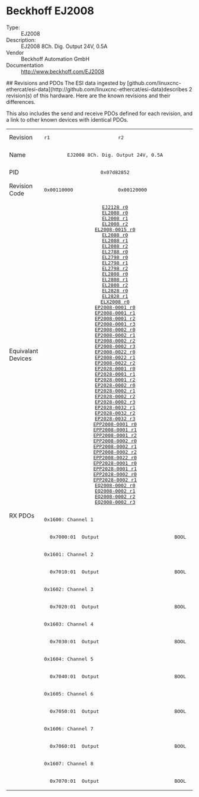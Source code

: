 #  Beckhoff EJ2008

<dl>
  <dt>Type:</dt><dd>EJ2008</dd>
  <dt>Description:</dt><dd>EJ2008 8Ch. Dig. Output 24V, 0.5A</dd>
  <dt>Vendor</dt><dd>Beckhoff Automation GmbH</dd>
  <dt>Documentation</dt><dd><a href="http://www.beckhoff.com/EJ2008">http://www.beckhoff.com/EJ2008</a></dd>
</dl>
## Revisions and PDOs
The ESI data ingested by [github.com/linuxcnc-ethercat/esi-data](http://github.com/linuxcnc-ethercat/esi-data)describes 2 revision(s) of this hardware.  Here are the known revisions and their differences.

This also includes the send and receive PDOs defined for each revision, and a link to other known devices with identical PDOs.

<table>
<tr >
<td class="first">Revision</td>
<td ><pre>r1</pre></td>
<td ><pre>r2</pre></td>
</tr>
<tr >
<td class="first">Name</td>
<td  colspan=2 align="center"><pre>EJ2008 8Ch. Dig. Output 24V, 0.5A</pre></td>
</tr>
<tr >
<td class="first">PID</td>
<td  colspan=2 align="center"><pre>0x07d82852</pre></td>
</tr>
<tr >
<td class="first">Revision Code</td>
<td ><pre>0x00110000</pre></td>
<td ><pre>0x00120000</pre></td>
</tr>
<tr >
<td class="first">Equivalant Devices</td>
<td  colspan=2 align="center"><pre><a href="EJ2128">EJ2128 r0</a><br/><a href="EL2008">EL2008 r0</a><br/><a href="EL2008">EL2008 r1</a><br/><a href="EL2008">EL2008 r2</a><br/><a href="EL2008-0015">EL2008-0015 r0</a><br/><a href="EL2088">EL2088 r0</a><br/><a href="EL2088">EL2088 r1</a><br/><a href="EL2088">EL2088 r2</a><br/><a href="EL2788">EL2788 r0</a><br/><a href="EL2798">EL2798 r0</a><br/><a href="EL2798">EL2798 r1</a><br/><a href="EL2798">EL2798 r2</a><br/><a href="EL2808">EL2808 r0</a><br/><a href="EL2808">EL2808 r1</a><br/><a href="EL2808">EL2808 r2</a><br/><a href="EL2828">EL2828 r0</a><br/><a href="EL2828">EL2828 r1</a><br/><a href="ELX2008">ELX2008 r0</a><br/><a href="EP2008-0001">EP2008-0001 r0</a><br/><a href="EP2008-0001">EP2008-0001 r1</a><br/><a href="EP2008-0001">EP2008-0001 r2</a><br/><a href="EP2008-0001">EP2008-0001 r3</a><br/><a href="EP2008-0002">EP2008-0002 r0</a><br/><a href="EP2008-0002">EP2008-0002 r1</a><br/><a href="EP2008-0002">EP2008-0002 r2</a><br/><a href="EP2008-0002">EP2008-0002 r3</a><br/><a href="EP2008-0022">EP2008-0022 r0</a><br/><a href="EP2008-0022">EP2008-0022 r1</a><br/><a href="EP2008-0022">EP2008-0022 r2</a><br/><a href="EP2028-0001">EP2028-0001 r0</a><br/><a href="EP2028-0001">EP2028-0001 r1</a><br/><a href="EP2028-0001">EP2028-0001 r2</a><br/><a href="EP2028-0002">EP2028-0002 r0</a><br/><a href="EP2028-0002">EP2028-0002 r1</a><br/><a href="EP2028-0002">EP2028-0002 r2</a><br/><a href="EP2028-0002">EP2028-0002 r3</a><br/><a href="EP2028-0032">EP2028-0032 r1</a><br/><a href="EP2028-0032">EP2028-0032 r2</a><br/><a href="EP2028-0032">EP2028-0032 r3</a><br/><a href="EPP2008-0001">EPP2008-0001 r0</a><br/><a href="EPP2008-0001">EPP2008-0001 r1</a><br/><a href="EPP2008-0001">EPP2008-0001 r2</a><br/><a href="EPP2008-0002">EPP2008-0002 r0</a><br/><a href="EPP2008-0002">EPP2008-0002 r1</a><br/><a href="EPP2008-0002">EPP2008-0002 r2</a><br/><a href="EPP2008-0022">EPP2008-0022 r0</a><br/><a href="EPP2028-0001">EPP2028-0001 r0</a><br/><a href="EPP2028-0001">EPP2028-0001 r1</a><br/><a href="EPP2028-0002">EPP2028-0002 r0</a><br/><a href="EPP2028-0002">EPP2028-0002 r1</a><br/><a href="EQ2008-0002">EQ2008-0002 r0</a><br/><a href="EQ2008-0002">EQ2008-0002 r1</a><br/><a href="EQ2008-0002">EQ2008-0002 r2</a><br/><a href="EQ2008-0002">EQ2008-0002 r3</a></pre></td>
</tr>
<tr class="rxpdo pdosection">
<td class="first" rowspan=16 valign=top>RX PDOs</td>
<td colspan=2 align="left"><pre>0x1600: Channel 1</pre></td>
<td></td>
</tr>
<tr class="rxpdo">
<td  colspan=2 align="left"><pre>  0x7000:01  Output                          BOOL</pre></td>
</tr>
<tr class="rxpdo pdosection">
<td  colspan=2 align="left"><pre>0x1601: Channel 2</pre></td>
</tr>
<tr class="rxpdo">
<td  colspan=2 align="left"><pre>  0x7010:01  Output                          BOOL</pre></td>
</tr>
<tr class="rxpdo pdosection">
<td  colspan=2 align="left"><pre>0x1602: Channel 3</pre></td>
</tr>
<tr class="rxpdo">
<td  colspan=2 align="left"><pre>  0x7020:01  Output                          BOOL</pre></td>
</tr>
<tr class="rxpdo pdosection">
<td  colspan=2 align="left"><pre>0x1603: Channel 4</pre></td>
</tr>
<tr class="rxpdo">
<td  colspan=2 align="left"><pre>  0x7030:01  Output                          BOOL</pre></td>
</tr>
<tr class="rxpdo pdosection">
<td  colspan=2 align="left"><pre>0x1604: Channel 5</pre></td>
</tr>
<tr class="rxpdo">
<td  colspan=2 align="left"><pre>  0x7040:01  Output                          BOOL</pre></td>
</tr>
<tr class="rxpdo pdosection">
<td  colspan=2 align="left"><pre>0x1605: Channel 6</pre></td>
</tr>
<tr class="rxpdo">
<td  colspan=2 align="left"><pre>  0x7050:01  Output                          BOOL</pre></td>
</tr>
<tr class="rxpdo pdosection">
<td  colspan=2 align="left"><pre>0x1606: Channel 7</pre></td>
</tr>
<tr class="rxpdo">
<td  colspan=2 align="left"><pre>  0x7060:01  Output                          BOOL</pre></td>
</tr>
<tr class="rxpdo pdosection">
<td  colspan=2 align="left"><pre>0x1607: Channel 8</pre></td>
</tr>
<tr class="rxpdo">
<td  colspan=2 align="left"><pre>  0x7070:01  Output                          BOOL</pre></td>
</tr>
</table>
